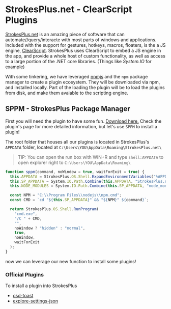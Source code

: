 # StrokesPlus.net - ClearScript Plugins

[StrokesPlus.net](https://www.strokesplus.net/) is an amazing piece of software that can automate//query/interacte with most parts of windows and applications. Included with the support for gestures, hotkeys, macros, floaters, is the a JS engine, [ClearScript](https://github.com/Microsoft/ClearScript). StrokesPlus uses ClearScript to embed a JS engine in the app, and provide a whole host of custom functionality, as well as access to a large portion of the .NET core libraries. (Things like _System.IO_ for example)

With some tinkering, we have leveraged [npmjs](https://npmjs.org) and the `npm` package manager to create a plugin ecosystem. They will be downloaded via npm, and installed locally. Part of the loading the plugin will be to load the plugins from disk, and make them avaiable to the scripting engine.

## SPPM - StrokesPlus Package Manager

First you will need the plugin to have some fun. [Download here.](https://github.com/spcsp/sppm)
Check the plugin's page for more detailed information, but let's use `SPPM` to install a plugin!

The root folder that houses all our plugins is located in StrokesPlus's `APPDATA` folder, located at `C:\Users\YOU\AppData\Roaming\StrokesPlus.net\`

> TIP: You can open the run box with <key>WIN</key>+<key>R</key> and type `shell:APPDATA` to open explorer right to `C:\Users\YOU\AppData\Roaming\`

```javascript
function sppm(command, noWindow = true, waitForExit = true) {
  this.APPDATA = StrokesPlus.OS.Shell.ExpandEnvironmentVariables("%APPDATA%");
  this.SP_APPDATA = System.IO.Path.Combine(this.APPDATA, "StrokesPlus.net");
  this.NODE_MODULES = System.IO.Path.Combine(this.SP_APPDATA, "node_modules");

  const NPM = "C:\\Program Files\\nodejs\\npm.cmd";
  const CMD = `cd "${this.SP_APPDATA}" && "${NPM}" ${command}`;

  return StrokesPlus.OS.Shell.RunProgram(
    "cmd.exe",
    "/C " + CMD,
    "",
    noWindow ? "hidden" : "normal",
    true,
    noWindow,
    waitForExit
  );
}
```

now we can leverage our new function to install some plugins!

### Official Plugins

To install a plugin into StrokesPlus

- [osd-toast](https://github.com/spcsp/osd-toast)
- [explore-settings-json](https://github.com/spcsp/explore-settings-json)

